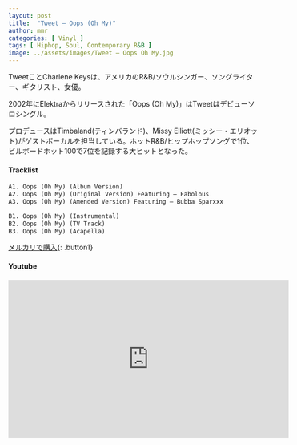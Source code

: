 ```yaml
---
layout: post
title:  "Tweet – Oops (Oh My)"
author: mmr
categories: [ Vinyl ]
tags: [ Hiphop, Soul, Contemporary R&B ]
image: ../assets/images/Tweet – Oops Oh My.jpg
---
```


TweetことCharlene Keysは、アメリカのR&B/ソウルシンガー、ソングライター、ギタリスト、女優。

2002年にElektraからリリースされた「Oops (Oh My)」はTweetはデビューソロシングル。

プロデュースはTimbaland(ティンバランド)、Missy Elliott(ミッシー・エリオット)がゲストボーカルを担当している。ホットR&B/ヒップホップソングで1位、ビルボードホット100で7位を記録する大ヒットとなった。

#### Tracklist
```md
A1. Oops (Oh My) (Album Version)
A2. Oops (Oh My) (Original Version) Featuring – Fabolous
A3. Oops (Oh My) (Amended Version) Featuring – Bubba Sparxxx

B1. Oops (Oh My) (Instrumental)
B2. Oops (Oh My) (TV Track)
B3. Oops (Oh My) (Acapella)
```

[メルカリで購入](https://jp.mercari.com/item/m30112386023?afid=6142608987){: .button1}

#### Youtube
<iframe width="560" height="315" src="https://www.youtube.com/embed/P5rqNyulfsQ?si=pGf0t8m_1WQhUjNb" title="YouTube video player" frameborder="0" allow="accelerometer; autoplay; clipboard-write; encrypted-media; gyroscope; picture-in-picture; web-share" referrerpolicy="strict-origin-when-cross-origin" allowfullscreen></iframe>